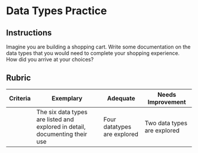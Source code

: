 # Data Types Practice

## Instructions

Imagine you are building a shopping cart. Write some documentation on the data types that you would need to complete your shopping experience. How did you arrive at your choices?

## Rubric

| Criteria | Exemplary                                                                   | Adequate                    | Needs Improvement           |
| -------- | --------------------------------------------------------------------------- | --------------------------- | --------------------------- |
|          | The six data types are listed and explored in detail, documenting their use | Four datatypes are explored | Two data types are explored |
